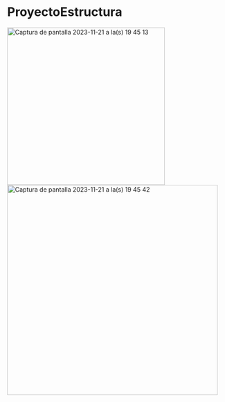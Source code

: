 # ProyectoEstructura

<img width="364" alt="Captura de pantalla 2023-11-21 a la(s) 19 45 13" src="https://github.com/JohnGrubbs07/2023_3C_SC-304_HE_K_G5/assets/123349802/3984f0ed-b102-4e22-a6eb-a495a0de382d">

<img width="486" alt="Captura de pantalla 2023-11-21 a la(s) 19 45 42" src="https://github.com/JohnGrubbs07/2023_3C_SC-304_HE_K_G5/assets/123349802/4889531b-54a2-4450-85e2-3bf8c625aa41">
